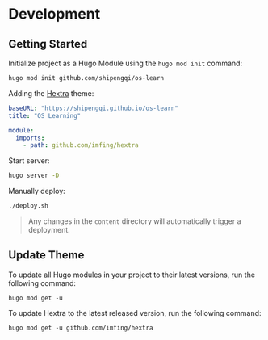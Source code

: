 # Development

## Getting Started

Initialize project as a Hugo Module using the `hugo mod init` command:

```sh
hugo mod init github.com/shipengqi/os-learn
```

Adding the [Hextra](https://github.com/imfing/hextra) theme:

```yaml
baseURL: "https://shipengqi.github.io/os-learn"
title: "OS Learning"

module:
  imports:
    - path: github.com/imfing/hextra
```

Start server:

```sh
hugo server -D
```

Manually deploy:

```sh
./deploy.sh
```

> Any changes in the `content` directory will automatically trigger a deployment.

## Update Theme

To update all Hugo modules in your project to their latest versions, run the following command:

```
hugo mod get -u
```

To update Hextra to the latest released version, run the following command:

```
hugo mod get -u github.com/imfing/hextra
```